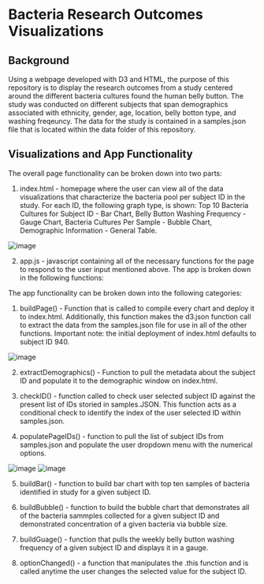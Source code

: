 # Bacteria Research Outcomes Visualizations

## Background 

Using a webpage developed with D3 and HTML, the purpose of this repository is to display the research outcomes from a study centered around the different bacteria cultures found the human belly button. The study was conducted on different subjects that span demographics associated with ethnicity, gender, age, location, belly botton type, and washing freqeuncy. The data for the study is contained in a samples.json file that is located within the data folder of this repository. 


## Visualizations and App Functionality
The overall page functionality can be broken down into two parts: 

1. index.html - homepage where the user can view all of the data visualizations that characterize the bacteria pool per subject ID in the study. For each ID, the following graph type, is shown: Top 10 Bacteria Cultures for Subject ID - Bar Chart, Belly Button Washing Frequency - Gauge Chart, Bacteria Cultures Per Sample - Bubble Chart, Demographic Information - General Table.

![image](https://raw.github.com/ahop92/bacteria-research-outcomes-viz/main/images/dashboard.PNG)

2. app.js - javascript containing all of the necessary functions for the page to respond to the user input mentioned above. The app is broken down in the following functions:

The app functionality can be broken down into the following categories: 

1. buildPage() - Function that is called to compile every chart and deploy it to index.html. Additionally, this function makes the d3.json function call to extract the data from the samples.json file for use in all of the other functions. Important note: the initial deployment of index.html defaults to subject ID 940. 

![image](https://raw.github.com/ahop92/bacteria-research-outcomes-viz/main/images/d3JsonCall.PNG)

2. extractDemographics() - Function to pull the metadata about the subject ID and populate it to the demographic window on index.html. 

3. checkID() - function called to check user selected subject ID against the present list of IDs storied in samples.JSON. This function acts as a conditional check to identify the index of the user selected ID within samples.json. 

4. populatePageIDs() - function to pull the list of subject IDs from samples.json and populate the user dropdown menu with the numerical options. 

![image](https://raw.github.com/ahop92/bacteria-research-outcomes-viz/main/images/d3PopulateID.PNG)
![image](https://raw.github.com/ahop92/bacteria-research-outcomes-viz/main/images/HTMLDropDown.PNG)

5. buildBar() - function to build bar chart with top ten samples of bacteria identified in study for a given subject ID.

6. buildBubble() - function to build the bubble chart that demonstrates all of the bacteria sammples collected for a given subject ID and demonstrated concentration of a given bacteria via bubble size. 

7. buildGuage() - function that pulls the weekly belly button washing frequency of a given subject ID and displays it in a gauge. 

8. optionChanged() - a function that manipulates the .this function and is called anytime the user changes the selected value for the subject ID. 
